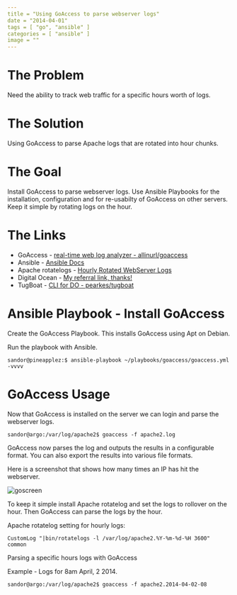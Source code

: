 ```yaml
---
title = "Using GoAccess to parse webserver logs"
date = "2014-04-01"
tags = [ "go", "ansible" ]
categories = [ "ansible" ]
image = ""
---
```


# The Problem

Need the ability to track web traffic for a specific hours worth of logs.  

# The Solution

Using GoAccess to parse Apache logs that are rotated into hour chunks.  

# The Goal

Install GoAccess to parse webserver logs.  Use Ansible Playbooks for the installation, configuration and for re-usabilty of GoAccess on other servers.  Keep it simple by rotating logs on the hour.




# The Links

- GoAccess - [real-time web log analyzer - allinurl/goaccess](https://github.com/allinurl/goaccess/)
- Ansible - [Ansible Docs](http://docs.ansible.com/)
- Apache rotatelogs - [Hourly Rotated WebServer Logs](https://httpd.apache.org/docs/2.2/programs/rotatelogs.html)
- Digital Ocean - [My referral link, thanks!](https://www.digitalocean.com/?refcode=980586449ebd)
- TugBoat - [CLI for DO - pearkes/tugboat](https://github.com/pearkes/tugboat)


# Ansible Playbook - Install GoAccess

Create the GoAccess Playbook.  This installs GoAccess using Apt on Debian.


<script src="https://gist.github.com/e30chris/9929303.js"></script>


Run the playbook with Ansible.

~~~
sandor@pineapplez:$ ansible-playbook ~/playbooks/goaccess/goaccess.yml -vvvv
~~~


# GoAccess Usage

Now that GoAccess is installed on the server we can login and parse the webserver logs.


~~~
sandor@argo:/var/log/apache2$ goaccess -f apache2.log
~~~

GoAccess now parses the log and outputs the results in a configurable format.  You can also export the results into various file formats.

Here is a screenshot that shows how many times an IP has hit the webserver.

![goscreen](https://s3.amazonaws.com/sandorssystemsscribbles/GoAccessScreen.png)


To keep it simple install Apache rotatelog and set the logs to rollover on the hour.  Then GoAccess can parse the logs by the hour.


Apache rotatelog setting for hourly logs:

~~~
CustomLog "|bin/rotatelogs -l /var/log/apache2.%Y-%m-%d-%H 3600" common
~~~

Parsing a specific hours logs with GoAccess

Example - Logs for 8am April, 2 2014.

~~~
sandor@argo:/var/log/apache2$ goaccess -f apache2.2014-04-02-08
~~~

